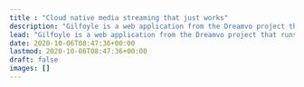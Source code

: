 ```yaml
---
title : "Cloud native media streaming that just works"
description: "Gilfoyle is a web application from the Dreamvo project that runs a self-hosted media streaming server. It is 100% open source and has any kind of vendor lock in."
lead: "Gilfoyle is a web application from the Dreamvo project that runs a self-hosted media processing server."
date: 2020-10-06T08:47:36+00:00
lastmod: 2020-10-06T08:47:36+00:00
draft: false
images: []
---
```

